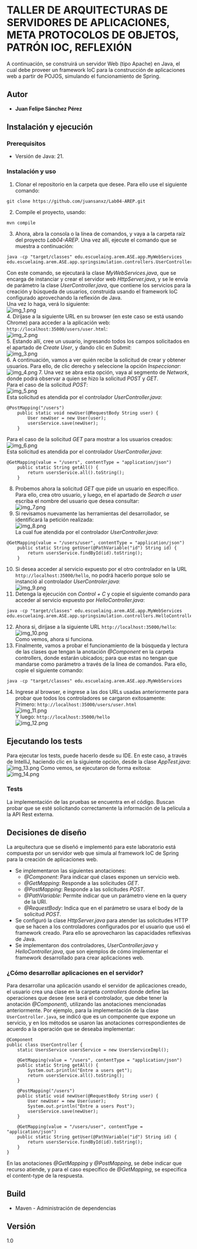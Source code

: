 # TALLER DE ARQUITECTURAS DE SERVIDORES DE APLICACIONES, META PROTOCOLOS DE OBJETOS, PATRÓN IOC, REFLEXIÓN
A continuación, se construirá un servidor Web (tipo Apache) en Java, el cual debe proveer un framework IoC para la construcción de aplicaciones web a partir de POJOS, simulando el funcionamiento de Spring.

## Autor
* **Juan Felipe Sánchez Pérez**

## Instalación y ejecución
### Prerequisitos

* Versión de Java: 21.

### Instalación y uso
1. Clonar el repositorio en la carpeta que desee. Para ello use el siguiente comando:
```
git clone https://github.com/juansanxz/Lab04-AREP.git
```
2. Compile el proyecto, usando:   
```
mvn compile
```
3. Ahora, abra la consola o la línea de comandos, y vaya a la carpeta raíz del proyecto _Lab04-AREP_. Una vez allí, ejecute el comando que se muestra a continuación:  
```
java -cp "target/classes" edu.escuelaing.arem.ASE.app.MyWebServices edu.escuelaing.arem.ASE.app.springsimulation.controllers.UserController  
```  
Con este comando, se ejecutará la clase _MyWebServices.java_, que se encarga de instanciar y crear el servidor web _HttpServer.java_, y se le envía de parámetro la clase _UserController.java_, que contiene los servicios para la creación y búsqueda de usuarios, construida usando el framework IoC configurado aprovechando la reflexión de Java.  
Una vez lo haga, verá lo siguiente:  
![img_1.png](img/img_1.png)  
4. Diríjase a la siguiente URL en su browser (en este caso se está usando Chrome) para acceder a la aplicación web: `http://localhost:35000/users/user.html`:  
![img_2.png](img/img_2.png)  
5. Estando allí, cree un usuario, ingresando todos los campos solicitados en el apartado de _Create User_, y dando clic en _Submit_:    
![img_3.png](img/img_3.png)  
6. A continuación, vamos a ver quién recibe la solicitud de crear y obtener usuarios. Para ello, de clic derecho y seleccione la opción _Inspeccionar_:  
![img_4.png](img/img_4.png)
7. Una vez se abra esta opción, vaya al segmento de _Network_, donde podrá observar a quien se hizo la solicitud _POST_ y _GET_.  
Para el caso de la solicitud _POST_:  
![img_5.png](img/img_5.png)  
Esta solicitud es atendida por el controlador _UserController.java_:   
```
@PostMapping("/users")
    public static void newUser(@RequestBody String user) {
        User newUser = new User(user);
        usersService.save(newUser);
    }
```  

Para el caso de la solicitud _GET_ para mostrar a los usuarios creados:  
![img_6.png](img/img_6.png)  
Esta solicitud es atendida por el controlador _UserController.java_:  
```
@GetMapping(value = "/users", contentType = "application/json")
    public static String getAll() {
        return usersService.all().toString();
    }
```
8. Probemos ahora la solicitud _GET_ que pide un usuario en específico. Para ello, crea otro usuario, y luego, en el apartado de _Search a user_ escriba el nombre del usuario que desea consultar:  
![img_7.png](img/img_7.png)  
9. Si revisamos nuevamente las herramientas del desarrollador, se identificará la petición realizada:  
![img_8.png](img/img_8.png)  
La cual fue atendida por el controlador _UserController.java_:  
```
@GetMapping(value = "/users/user", contentType = "application/json")
    public static String getUser(@PathVariable("id") String id) {
        return usersService.findById(id).toString();
    }
```  
10. Si desea acceder al servicio expuesto por el otro controlador en la URL `http://localhost:35000/hello`, no podrá hacerlo porque solo se instanció al controlador _UserControler.java_:  
![img_9.png](img/img_9.png)  
11. Detenga la ejecución con _Control + C_ y copie el siguiente comando para acceder al servicio expuesto por _HelloController.java_:  
```
java -cp "target/classes" edu.escuelaing.arem.ASE.app.MyWebServices edu.escuelaing.arem.ASE.app.springsimulation.controllers.HelloController
```
12. Ahora si, diríjase a la siguiente URL `http://localhost:35000/hello`:
![img_10.png](img/img_10.png)  
Como vemos, ahora si funciona.  
13. Finalmente, vamos a probar el funcionamiento de la búsqueda y lectura de las clases que tengan la anotación _@Component_ en la carpeta controllers, donde estarán ubicados; para que estas no tengan que mandarse como parámetro a través de la línea de comandos. Para ello, copie el siguiente comando:  
```
java -cp "target/classes" edu.escuelaing.arem.ASE.app.MyWebServices
```  
14. Ingrese al browser, e ingrese a las dos URLs usadas anteriormente para probar que todos los controladores se cargaron exitosamente:  
Primero: `http://localhost:35000/users/user.html`  
![img_11.png](img/img_11.png)  
Y luego:  `http://localhost:35000/hello`  
![img_12.png](img/img_12.png)  

## Ejecutando los tests
Para ejecutar los tests, puede hacerlo desde su IDE. En este caso, a través de IntelliJ, haciendo clic en la siguiente opción, desde la clase _AppTest.java_:    
![img_13.png](img/img_13.png)
Como vemos, se ejecutaron de forma exitosa:    
![img_14.png](img/img_14.png)

### Tests

La implementación de las pruebas se encuentra en el código. Buscan probar que se esté solicitando correctamente la información de la película a la API Rest externa.  

## Decisiones de diseño
La arquitectura que se diseñó e implementó para este laboratorio está compuesta por un servidor web que simula al framework IoC de Spring para la creación de aplicaciones web.
* Se implementaron las siguientes anotaciones: 
  * _@Component_: Para indicar qué clases exponen un servicio web.
  * _@GetMapping_: Responde a las solicitudes _GET_.  
  * _@PostMapping_: Responde a las solicitudes _POST_.
  * _@PathVariable_: Permite indicar que un parámetro viene en la query de la URI.
  * _@RequestBody_: Indica que en el parámetro se usara el body de la solicitud _POST_.
* Se configuró la clase _HttpServer.java_ para atender las solicitudes HTTP que se hacen a los controladores configurados por el usuario que usó el framework creado. Para ello se aprovecharon las capacidades reflexivas de Java.
* Se implementaron dos controladores, _UserController.java_ y _HelloController.java_, que son ejemplos de cómo implementar el framework desarrollado para crear aplicaciones web.  

### ¿Cómo desarrollar aplicaciones en el servidor?
Para desarrollar una aplicación usando el servidor de aplicaciones creado, el usuario crea una clase en la carpeta _controllers_ donde define las operaciones que desee (ese será el controlador, que debe tener la anotación _@Component_), utilizando las anotaciones mencionadas anteriormente.
Por ejemplo, para la implementación de la clase `UserController.java`, se indicó que es un componente que expone un servicio, y en los métodos se usaron las anotaciones correspondientes de acuerdo a la operación que se deseaba implementar:   
```
@Component
public class UserController {
    static UsersService usersService = new UsersServiceImpl();

    @GetMapping(value = "/users", contentType = "application/json")
    public static String getAll() {
        System.out.println("Entre a users get");
        return usersService.all().toString();
    }

    @PostMapping("/users")
    public static void newUser(@RequestBody String user) {
        User newUser = new User(user);
        System.out.println("Entre a users Post");
        usersService.save(newUser);
    }

    @GetMapping(value = "/users/user", contentType = "application/json")
    public static String getUser(@PathVariable("id") String id) {
        return usersService.findById(id).toString();
    }
}

```
En las anotaciones _@GetMapping_ y _@PostMapping_, se debe indicar que recurso atiende, y para el caso específico de _@GetMapping_, se especifica el content-type de la respuesta.

## Build
* Maven - Administración de dependencias

## Versión
1.0



